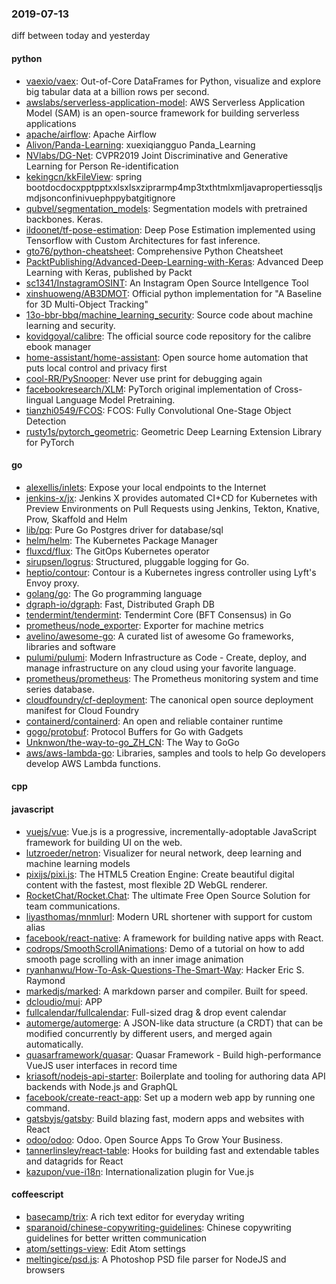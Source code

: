 ### 2019-07-13
diff between today and yesterday

#### python
* [vaexio/vaex](https://github.com/vaexio/vaex): Out-of-Core DataFrames for Python, visualize and explore big tabular data at a billion rows per second.
* [awslabs/serverless-application-model](https://github.com/awslabs/serverless-application-model): AWS Serverless Application Model (SAM) is an open-source framework for building serverless applications
* [apache/airflow](https://github.com/apache/airflow): Apache Airflow
* [Alivon/Panda-Learning](https://github.com/Alivon/Panda-Learning):  xuexiqiangguo Panda_Learning 
* [NVlabs/DG-Net](https://github.com/NVlabs/DG-Net): CVPR2019 Joint Discriminative and Generative Learning for Person Re-identification
* [kekingcn/kkFileView](https://github.com/kekingcn/kkFileView): spring bootdocdocxpptpptxxlsxlsxziprarmp4mp3txthtmlxmljavapropertiessqljsmdjsonconfinivuephppybatgitignore
* [qubvel/segmentation_models](https://github.com/qubvel/segmentation_models): Segmentation models with pretrained backbones. Keras.
* [ildoonet/tf-pose-estimation](https://github.com/ildoonet/tf-pose-estimation): Deep Pose Estimation implemented using Tensorflow with Custom Architectures for fast inference.
* [gto76/python-cheatsheet](https://github.com/gto76/python-cheatsheet): Comprehensive Python Cheatsheet
* [PacktPublishing/Advanced-Deep-Learning-with-Keras](https://github.com/PacktPublishing/Advanced-Deep-Learning-with-Keras): Advanced Deep Learning with Keras, published by Packt
* [sc1341/InstagramOSINT](https://github.com/sc1341/InstagramOSINT): An Instagram Open Source Intellgence Tool
* [xinshuoweng/AB3DMOT](https://github.com/xinshuoweng/AB3DMOT): Official python implementation for "A Baseline for 3D Multi-Object Tracking"
* [13o-bbr-bbq/machine_learning_security](https://github.com/13o-bbr-bbq/machine_learning_security): Source code about machine learning and security.
* [kovidgoyal/calibre](https://github.com/kovidgoyal/calibre): The official source code repository for the calibre ebook manager
* [home-assistant/home-assistant](https://github.com/home-assistant/home-assistant):  Open source home automation that puts local control and privacy first
* [cool-RR/PySnooper](https://github.com/cool-RR/PySnooper): Never use print for debugging again
* [facebookresearch/XLM](https://github.com/facebookresearch/XLM): PyTorch original implementation of Cross-lingual Language Model Pretraining.
* [tianzhi0549/FCOS](https://github.com/tianzhi0549/FCOS): FCOS: Fully Convolutional One-Stage Object Detection
* [rusty1s/pytorch_geometric](https://github.com/rusty1s/pytorch_geometric): Geometric Deep Learning Extension Library for PyTorch

#### go
* [alexellis/inlets](https://github.com/alexellis/inlets): Expose your local endpoints to the Internet
* [jenkins-x/jx](https://github.com/jenkins-x/jx): Jenkins X provides automated CI+CD for Kubernetes with Preview Environments on Pull Requests using Jenkins, Tekton, Knative, Prow, Skaffold and Helm
* [lib/pq](https://github.com/lib/pq): Pure Go Postgres driver for database/sql
* [helm/helm](https://github.com/helm/helm): The Kubernetes Package Manager
* [fluxcd/flux](https://github.com/fluxcd/flux): The GitOps Kubernetes operator
* [sirupsen/logrus](https://github.com/sirupsen/logrus): Structured, pluggable logging for Go.
* [heptio/contour](https://github.com/heptio/contour): Contour is a Kubernetes ingress controller using Lyft's Envoy proxy.
* [golang/go](https://github.com/golang/go): The Go programming language
* [dgraph-io/dgraph](https://github.com/dgraph-io/dgraph): Fast, Distributed Graph DB
* [tendermint/tendermint](https://github.com/tendermint/tendermint):  Tendermint Core (BFT Consensus) in Go
* [prometheus/node_exporter](https://github.com/prometheus/node_exporter): Exporter for machine metrics
* [avelino/awesome-go](https://github.com/avelino/awesome-go): A curated list of awesome Go frameworks, libraries and software
* [pulumi/pulumi](https://github.com/pulumi/pulumi): Modern Infrastructure as Code - Create, deploy, and manage infrastructure on any cloud using your favorite language.
* [prometheus/prometheus](https://github.com/prometheus/prometheus): The Prometheus monitoring system and time series database.
* [cloudfoundry/cf-deployment](https://github.com/cloudfoundry/cf-deployment): The canonical open source deployment manifest for Cloud Foundry
* [containerd/containerd](https://github.com/containerd/containerd): An open and reliable container runtime
* [gogo/protobuf](https://github.com/gogo/protobuf): Protocol Buffers for Go with Gadgets
* [Unknwon/the-way-to-go_ZH_CN](https://github.com/Unknwon/the-way-to-go_ZH_CN): The Way to GoGo 
* [aws/aws-lambda-go](https://github.com/aws/aws-lambda-go): Libraries, samples and tools to help Go developers develop AWS Lambda functions.

#### cpp

#### javascript
* [vuejs/vue](https://github.com/vuejs/vue):  Vue.js is a progressive, incrementally-adoptable JavaScript framework for building UI on the web.
* [lutzroeder/netron](https://github.com/lutzroeder/netron): Visualizer for neural network, deep learning and machine learning models
* [pixijs/pixi.js](https://github.com/pixijs/pixi.js): The HTML5 Creation Engine: Create beautiful digital content with the fastest, most flexible 2D WebGL renderer.
* [RocketChat/Rocket.Chat](https://github.com/RocketChat/Rocket.Chat): The ultimate Free Open Source Solution for team communications.
* [liyasthomas/mnmlurl](https://github.com/liyasthomas/mnmlurl):  Modern URL shortener with support for custom alias
* [facebook/react-native](https://github.com/facebook/react-native): A framework for building native apps with React.
* [codrops/SmoothScrollAnimations](https://github.com/codrops/SmoothScrollAnimations): Demo of a tutorial on how to add smooth page scrolling with an inner image animation
* [ryanhanwu/How-To-Ask-Questions-The-Smart-Way](https://github.com/ryanhanwu/How-To-Ask-Questions-The-Smart-Way):  Hacker Eric S. Raymond 
* [markedjs/marked](https://github.com/markedjs/marked): A markdown parser and compiler. Built for speed.
* [dcloudio/mui](https://github.com/dcloudio/mui): APP
* [fullcalendar/fullcalendar](https://github.com/fullcalendar/fullcalendar): Full-sized drag & drop event calendar
* [automerge/automerge](https://github.com/automerge/automerge): A JSON-like data structure (a CRDT) that can be modified concurrently by different users, and merged again automatically.
* [quasarframework/quasar](https://github.com/quasarframework/quasar): Quasar Framework - Build high-performance VueJS user interfaces in record time
* [kriasoft/nodejs-api-starter](https://github.com/kriasoft/nodejs-api-starter): Boilerplate and tooling for authoring data API backends with Node.js and GraphQL
* [facebook/create-react-app](https://github.com/facebook/create-react-app): Set up a modern web app by running one command.
* [gatsbyjs/gatsby](https://github.com/gatsbyjs/gatsby): Build blazing fast, modern apps and websites with React
* [odoo/odoo](https://github.com/odoo/odoo): Odoo. Open Source Apps To Grow Your Business.
* [tannerlinsley/react-table](https://github.com/tannerlinsley/react-table):  Hooks for building fast and extendable tables and datagrids for React
* [kazupon/vue-i18n](https://github.com/kazupon/vue-i18n):  Internationalization plugin for Vue.js

#### coffeescript
* [basecamp/trix](https://github.com/basecamp/trix): A rich text editor for everyday writing
* [sparanoid/chinese-copywriting-guidelines](https://github.com/sparanoid/chinese-copywriting-guidelines): Chinese copywriting guidelines for better written communication
* [atom/settings-view](https://github.com/atom/settings-view):  Edit Atom settings
* [meltingice/psd.js](https://github.com/meltingice/psd.js): A Photoshop PSD file parser for NodeJS and browsers
